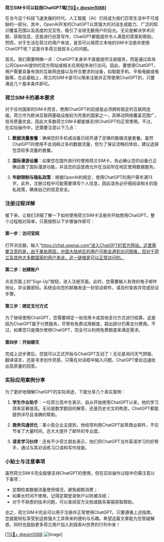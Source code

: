 **荷兰SIM卡可以註冊ChatGPT嗎[[TG💪+ @esim1088](https://t.me/s/esim1088)]**

在当今这个科技飞速发展的时代，人工智能（AI）已经成为我们日常生活中不可或缺的一部分。其中，OpenAI开发的ChatGPT以其强大的对话生成能力、广泛的知识覆盖范围以及高度的交互性，吸引了全球无数用户的目光。无论是解决学术问题、获取信息，还是进行创意写作，ChatGPT都能提供令人满意的答案和帮助。然而，对于生活在荷兰的用户来说，是否可以用荷兰本地的SIM卡注册并使用ChatGPT呢？这是许多荷兰居民关心的问题。

首先，我们需要明确一点：ChatGPT本身并不直接提供注册服务，而是通过其母公司OpenAI提供的官方网站或相关应用程序进行访问。因此，要使用ChatGPT，用户需要具备有效的互联网连接以及符合要求的设备，如智能手机、平板电脑或电脑等。在此基础上，荷兰的SIM卡是可以用来注册并正常使用ChatGPT的，只要满足几个基本条件即可。

### 荷兰SIM卡的基本要求

对于任何国家的SIM卡而言，使用ChatGPT的前提是必须拥有稳定的互联网连接。荷兰作为欧洲互联网基础设施较为完善的国家之一，其移动网络覆盖范围广，信号质量优良，因此大多数荷兰SIM卡都能够支持ChatGPT的正常使用。不过，在实际操作中，还需要注意以下几点：

1. **数据流量套餐**：确保您的手机或设备已经开通了足够的数据流量套餐。虽然ChatGPT的使用不会消耗过多的数据流量，但为了保证流畅的体验，建议选择包含较多流量的套餐。
   
2. **国际漫游设置**：如果您在国外旅行时使用荷兰SIM卡，务必确认您的设备已正确设置了国际漫游功能，并且您的运营商允许在当前所在地区使用数据服务。

3. **年龄限制与隐私政策**：根据OpenAI的规定，使用ChatGPT的用户需年满13岁。此外，注册过程中可能需要填写个人信息，因此请务必仔细阅读相关的隐私政策，确保自己的信息安全。

### 注册过程详解

接下来，让我们详细了解一下如何使用荷兰SIM卡注册并开始使用ChatGPT。整个过程相对简单，只需按照以下步骤操作即可：

#### 第一步：访问官网
打开浏览器，输入“https://chat.openai.com”进入ChatGPT的官方网站。这里需要注意的是，由于某些原因，中国大陆地区的用户可能会遇到访问困难，但对于荷兰及其他大多数国家的用户来说，这一链接是可以正常访问的。

#### 第二步：创建账户
点击页面上的“Sign Up”按钮，进入注册页面。此时，您需要输入有效的电子邮件地址，并设置密码。系统会向您的邮箱发送一封验证邮件，请及时查收并完成验证步骤。

#### 第三步：绑定支付方式
为了继续使用ChatGPT，您需要绑定一张信用卡或其他支付方式进行结算。这是因为ChatGPT属于付费服务，尽管有免费试用额度，超出部分仍需支付费用。不过，如果您只是偶尔使用ChatGPT，完全可以利用免费额度来满足需求。

#### 第四步：开始聊天
完成上述步骤后，您就可以正式开始与ChatGPT互动了！无论是询问天气预报、翻译语言，还是寻求创作灵感，只需在对话框中输入问题，ChatGPT便会迅速给出高质量的回答。

### 实际应用案例分享

为了更好地理解ChatGPT的实际用途，下面分享几个真实案例：

1. **学生作业助手**：一位荷兰高中生表示，自从开始使用ChatGPT以来，他的学习效率显著提高。无论是数学题目的解答，还是历史论文的构思，ChatGPT都能提供详尽且准确的帮助。

2. **商务沟通优化**：某小型企业主提到，他经常利用ChatGPT起草商业邮件，不仅节省了大量时间，还大大提升了邮件的专业度。

3. **语言学习伙伴**：还有不少荷兰朋友表示，他们将ChatGPT当作英语学习的好帮手，通过与其对话练习口语和写作技能。

### 小贴士与注意事项

虽然荷兰SIM卡完全能够支持ChatGPT的使用，但在实际操作过程中仍需注意以下事项：

- 定期检查数据流量使用情况，避免超额消费；
- 如果长时间不使用，记得定期登录账户以防被冻结；
- 对于不熟悉的技术问题，可以查阅官方文档或联系客服获取帮助。

总之，荷兰SIM卡完全可以用于注册并正常使用ChatGPT。只要遵循上述指南，您就能轻松享受到这款强大工具带来的便利与乐趣。希望这篇文章能为您答疑解惑，同时也鼓励更多荷兰用户加入到探索AI世界的行列中来！

[[TG💪+ @esim1088](https://t.me/s/esim1088) ![Image](https://i.postimg.cc/4NQfJmqS/Snipaste-2025-05-13-00-14-12.png)]